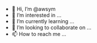 - 👋 Hi, I’m @awsym
- 👀 I’m interested in ...
- 🌱 I’m currently learning ...
- 💞️ I’m looking to collaborate on ...
- 📫 How to reach me ...

<!---
awsym/awsym is a ✨ special ✨ repository because its `README.md` (this file) appears on your GitHub profile.
You can click the Preview link to take a look at your changes.
--->
